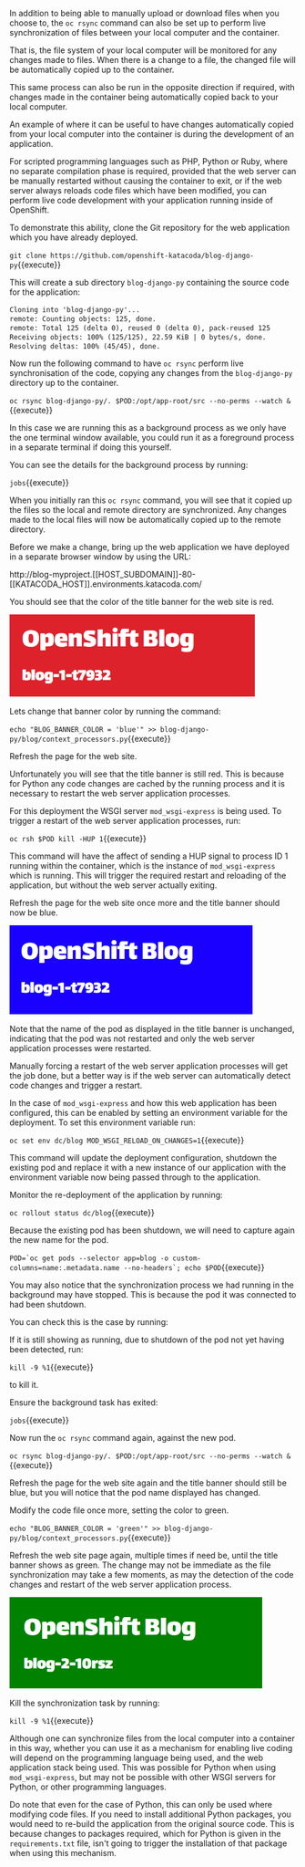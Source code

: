 In addition to being able to manually upload or download files when you choose to, the ``oc rsync`` command can also be set up to perform live synchronization of files between your local computer and the container.

That is, the file system of your local computer will be monitored for any changes made to files. When there is a change to a file, the changed file will be automatically copied up to the container.

This same process can also be run in the opposite direction if required, with changes made in the container being automatically copied back to your local computer.

An example of where it can be useful to have changes automatically copied from your local computer into the container is during the development of an application.

For scripted programming languages such as PHP, Python or Ruby, where no separate compilation phase is required, provided that the web server can be manually restarted without causing the container to exit, or if the web server always reloads code files which have been modified, you can perform live code development with your application running inside of OpenShift.

To demonstrate this ability, clone the Git repository for the web application which you have already deployed.

``git clone https://github.com/openshift-katacoda/blog-django-py``{{execute}}

This will create a sub directory ``blog-django-py`` containing the source code for the application:

```
Cloning into 'blog-django-py'...
remote: Counting objects: 125, done.
remote: Total 125 (delta 0), reused 0 (delta 0), pack-reused 125
Receiving objects: 100% (125/125), 22.59 KiB | 0 bytes/s, done.
Resolving deltas: 100% (45/45), done.
```

Now run the following command to have ``oc rsync`` perform live synchronisation of the code, copying any changes from the ``blog-django-py`` directory up to the container.

``oc rsync blog-django-py/. $POD:/opt/app-root/src --no-perms --watch &``{{execute}}

In this case we are running this as a background process as we only have the one terminal window available, you could run it as a foreground process in a separate terminal if doing this yourself.

You can see the details for the background process by running:

``jobs``{{execute}}

When you initially ran this ``oc rsync`` command, you will see that it copied up the files so the local and remote directory are synchronized. Any changes made to the local files will now be automatically copied up to the remote directory.

Before we make a change, bring up the web application we have deployed in a separate browser window by using the URL:

http://blog-myproject.[[HOST_SUBDOMAIN]]-80-[[KATACODA_HOST]].environments.katacoda.com/

You should see that the color of the title banner for the web site is red.

![Blog Web Site Red](../../assets/intro-openshift/transferring-files/04-blog-web-site-red.png)

Lets change that banner color by running the command:

``echo "BLOG_BANNER_COLOR = 'blue'" >> blog-django-py/blog/context_processors.py``{{execute}}

Refresh the page for the web site.

Unfortunately you will see that the title banner is still red. This is because for Python any code changes are cached by the running process and it is necessary to restart the web server application processes.

For this deployment the WSGI server ``mod_wsgi-express`` is being used. To trigger a restart of the web server application processes, run:

``oc rsh $POD kill -HUP 1``{{execute}}

This command will have the affect of sending a HUP signal to process ID 1 running within the container, which is the instance of ``mod_wsgi-express`` which is running. This will trigger the required restart and reloading of the application, but without the web server actually exiting.

Refresh the page for the web site once more and the title banner should now be blue.

![Blog Web Site Blue](../../assets/intro-openshift/transferring-files/04-blog-web-site-blue.png)

Note that the name of the pod as displayed in the title banner is unchanged, indicating that the pod was not restarted and only the web server application processes were restarted.

Manually forcing a restart of the web server application processes will get the job done, but a better way is if the web server can automatically detect code changes and trigger a restart.

In the case of ``mod_wsgi-express`` and how this web application has been configured, this can be enabled by setting an environment variable for the deployment. To set this environment variable run:

``oc set env dc/blog MOD_WSGI_RELOAD_ON_CHANGES=1``{{execute}}

This command will update the deployment configuration, shutdown the existing pod and replace it with a new instance of our application with the environment variable now being passed through to the application.

Monitor the re-deployment of the application by running:

``oc rollout status dc/blog``{{execute}}

Because the existing pod has been shutdown, we will need to capture again the new name for the pod.

``POD=`oc get pods --selector app=blog -o custom-columns=name:.metadata.name --no-headers`; echo $POD``{{execute}}

You may also notice that the synchronization process we had running in the background may have stopped. This is because the pod it was connected to had been shutdown.

You can check this is the case by running:



If it is still showing as running, due to shutdown of the pod not yet having been detected, run:

``kill -9 %1``{{execute}}

to kill it.

Ensure the background task has exited:

``jobs``{{execute}}

Now run the ``oc rsync`` command again, against the new pod.

``oc rsync blog-django-py/. $POD:/opt/app-root/src --no-perms --watch &``{{execute}}

Refresh the page for the web site again and the title banner should still be blue, but you will notice that the pod name displayed has changed.

Modify the code file once more, setting the color to green.

``echo "BLOG_BANNER_COLOR = 'green'" >> blog-django-py/blog/context_processors.py``{{execute}}

Refresh the web site page again, multiple times if need be, until the title banner shows as green. The change may not be immediate as the file synchronization may take a few moments, as may the detection of the code changes and restart of the web server application process.

![Blog Web Site Green](../../assets/intro-openshift/transferring-files/04-blog-web-site-green.png)

Kill the synchronization task by running:

``kill -9 %1``{{execute}}

Although one can synchronize files from the local computer into a container in this way, whether you can use it as a mechanism for enabling live coding will depend on the programming language being used, and the web application stack being used. This was possible for Python when using ``mod_wsgi-express``, but may not be possible with other WSGI servers for Python, or other programming languages.

Do note that even for the case of Python, this can only be used where modifying code files. If you need to install additional Python packages, you would need to re-build the application from the original source code. This is because changes to packages required, which for Python is given in the ``requirements.txt`` file, isn't going to trigger the installation of that package when using this mechanism.
